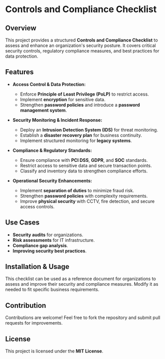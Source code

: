 # Controls and Compliance Checklist

## Overview
This project provides a structured **Controls and Compliance Checklist** to assess and enhance an organization's security posture. It covers critical security controls, regulatory compliance measures, and best practices for data protection.

## Features
- **Access Control & Data Protection:**
  - Enforce **Principle of Least Privilege (PoLP)** to restrict access.
  - Implement **encryption** for sensitive data.
  - Strengthen **password policies** and introduce a **password management system**.

- **Security Monitoring & Incident Response:**
  - Deploy an **Intrusion Detection System (IDS)** for threat monitoring.
  - Establish a **disaster recovery plan** for business continuity.
  - Implement structured monitoring for **legacy systems**.

- **Compliance & Regulatory Standards:**
  - Ensure compliance with **PCI DSS**, **GDPR**, and **SOC** standards.
  - Restrict access to sensitive data and secure transaction points.
  - Classify and inventory data to strengthen compliance efforts.

- **Operational Security Enhancements:**
  - Implement **separation of duties** to minimize fraud risk.
  - Strengthen **password policies** with complexity requirements.
  - Improve **physical security** with CCTV, fire detection, and secure access controls.

## Use Cases
- **Security audits** for organizations.
- **Risk assessments** for IT infrastructure.
- **Compliance gap analysis**.
- **Improving security best practices**.

## Installation & Usage
This checklist can be used as a reference document for organizations to assess and improve their security and compliance measures. Modify it as needed to fit specific business requirements.

## Contribution
Contributions are welcome! Feel free to fork the repository and submit pull requests for improvements.

## License
This project is licensed under the **MIT License**.
